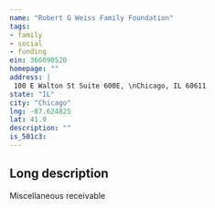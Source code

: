 ```yaml
---
name: "Robert G Weiss Family Foundation"
tags:
- family
- social
- funding
ein: 366090520
homepage: ""
address: |
 100 E Walton St Suite 600E, \nChicago, IL 60611
state: "IL"
city: "Chicago"
lng: -87.624825
lat: 41.9
description: ""
is_501c3: 
---
```


## Long description

Miscellaneous receivable
